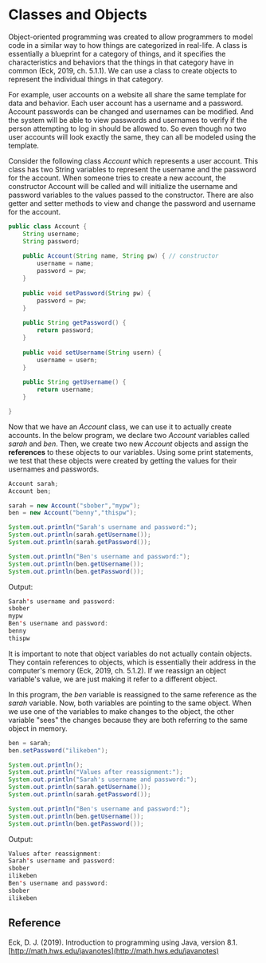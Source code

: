 # Classes and Objects

Object-oriented programming was created to allow programmers to model code in a similar way to how things are categorized in real-life. A class is essentially a blueprint for a category of things, and it specifies the characteristics and behaviors that the things in that category have in common (Eck, 2019, ch. 5.1.1). We can use a class to create objects to represent the individual things in that category.

For example, user accounts on a website all share the same template for data and behavior. Each user account has a username and a password. Account passwords can be changed and usernames can be modified. And the system will be able to view passwords and usernames to verify if the person attempting to log in should be allowed to. So even though no two user accounts will look exactly the same, they can all be modeled using the template. 

Consider the following class *Account* which represents a user account. This class has two String variables to represent the username and the password for the account. When someone tries to create a new account, the constructor Account will be called and will initialize the username and password variables to the values passed to the constructor. There are also getter and setter methods to view and change the password and username for the account.

```java
public class Account {
	String username;
	String password;
	
	public Account(String name, String pw) { // constructor
		username = name;
		password = pw;
	}
	
	public void setPassword(String pw) {
		password = pw;
	}
	
	public String getPassword() {
		return password;
	}
	
	public void setUsername(String usern) {
		username = usern;
	}
	
	public String getUsername() {
		return username;
	}

}
```

Now that we have an *Account* class, we can use it to actually create accounts. In the below program, we declare two *Account* variables called *sarah* and *ben*. Then, we create two new *Account* objects and assign the **references** to these objects to our variables. Using some print statements, we test that these objects were created by getting the values for their usernames and passwords.  

```java
Account sarah;
Account ben;

sarah = new Account("sbober","mypw");
ben = new Account("benny","thispw");

System.out.println("Sarah's username and password:");
System.out.println(sarah.getUsername());
System.out.println(sarah.getPassword());

System.out.println("Ben's username and password:");
System.out.println(ben.getUsername());
System.out.println(ben.getPassword());
```

Output:

```java
Sarah's username and password:
sbober
mypw
Ben's username and password:
benny
thispw
```

It is important to note that object variables do not actually contain objects. They contain references to objects, which is essentially their address in the computer's memory (Eck, 2019, ch. 5.1.2). If we reassign an object variable's value, we are just making it refer to a different object. 

In this program, the *ben* variable is reassigned to the same reference as the *sarah* variable. Now, both variables are pointing to the same object. When we use one of the variables to make changes to the object, the other variable "sees" the changes because they are both referring to the same object in memory. 

```java
ben = sarah;
ben.setPassword("ilikeben");

System.out.println();
System.out.println("Values after reassignment:");
System.out.println("Sarah's username and password:");
System.out.println(sarah.getUsername());
System.out.println(sarah.getPassword());

System.out.println("Ben's username and password:");
System.out.println(ben.getUsername());
System.out.println(ben.getPassword());
```

Output:

```java
Values after reassignment:
Sarah's username and password:
sbober
ilikeben
Ben's username and password:
sbober
ilikeben
```


## Reference

Eck, D. J. (2019). Introduction to programming using Java, version 8.1. [http://math.hws.edu/javanotes](http://math.hws.edu/javanotes)